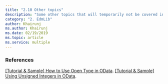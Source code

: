 ```yaml
---
title: "2.10 Other topics"
description: "Some other topics that will temporarily not be covered in this tutorial"
category: "2. EdmLib"
author: Khairunj
ms.author: Khairunj
ms.date: 02/19/2019
ms.topic: article
ms.service: multiple
---
```


### References
[[Tutorial & Sample] How to Use Open Type in OData](http://blogs.msdn.com/b/odatateam/archive/2014/04/30/how-to-use-open-type-in-odata.aspx).
[[Tutorial & Sample] Using Unsigned Integers in OData](http://blogs.msdn.com/b/odatateam/archive/2014/07/24/using-unsigned-integers-in-odata.aspx).
